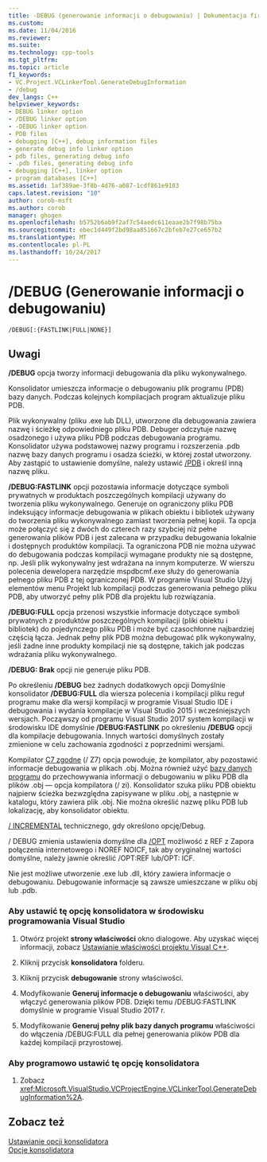 ```yaml
---
title: -DEBUG (generowanie informacji o debugowaniu) | Dokumentacja firmy Microsoft
ms.custom: 
ms.date: 11/04/2016
ms.reviewer: 
ms.suite: 
ms.technology: cpp-tools
ms.tgt_pltfrm: 
ms.topic: article
f1_keywords:
- VC.Project.VCLinkerTool.GenerateDebugInformation
- /debug
dev_langs: C++
helpviewer_keywords:
- DEBUG linker option
- /DEBUG linker option
- -DEBUG linker option
- PDB files
- debugging [C++], debug information files
- generate debug info linker option
- pdb files, generating debug info
- .pdb files, generating debug info
- debugging [C++], linker option
- program databases [C++]
ms.assetid: 1af389ae-3f8b-4d76-a087-1cdf861e9103
caps.latest.revision: "10"
author: corob-msft
ms.author: corob
manager: ghogen
ms.openlocfilehash: b5752b6ab9f2af7c54aedc611eaae2b7f98b75ba
ms.sourcegitcommit: ebec1d449f2bd98aa851667c2bfeb7e27ce657b2
ms.translationtype: MT
ms.contentlocale: pl-PL
ms.lasthandoff: 10/24/2017
---
```

# <a name="debug-generate-debug-info"></a>/DEBUG (Generowanie informacji o debugowaniu)
```  
/DEBUG[:{FASTLINK|FULL|NONE}]  
```  
  
## <a name="remarks"></a>Uwagi  

**/DEBUG** opcja tworzy informacji debugowania dla pliku wykonywalnego.    
  
Konsolidator umieszcza informacje o debugowaniu plik programu (PDB) bazy danych. Podczas kolejnych kompilacjach program aktualizuje pliku PDB.  
  
Plik wykonywalny (pliku .exe lub DLL), utworzone dla debugowania zawiera nazwę i ścieżkę odpowiedniego pliku PDB. Debuger odczytuje nazwę osadzonego i używa pliku PDB podczas debugowania programu. Konsolidator używa podstawowej nazwy programu i rozszerzenia .pdb nazwę bazy danych programu i osadza ścieżki, w której został utworzony. Aby zastąpić to ustawienie domyślne, należy ustawić [/PDB](../../build/reference/pdb-use-program-database.md) i określ inną nazwę pliku.  

**/DEBUG:FASTLINK** opcji pozostawia informacje dotyczące symboli prywatnych w produktach poszczególnych kompilacji używany do tworzenia pliku wykonywalnego. Generuje on ograniczony pliku PDB indeksujący informacje debugowania w plikach obiektu i bibliotek używany do tworzenia pliku wykonywalnego zamiast tworzenia pełnej kopii. Ta opcja może połączyć się z dwóch do czterech razy szybciej niż pełne generowania plików PDB i jest zalecana w przypadku debugowania lokalnie i dostępnych produktów kompilacji. Ta ograniczona PDB nie można używać do debugowania podczas kompilacji wymagane produkty nie są dostępne, np. Jeśli plik wykonywalny jest wdrażana na innym komputerze. W wierszu polecenia dewelopera narzędzie mspdbcmf.exe służy do generowania pełnego pliku PDB z tej ograniczonej PDB. W programie Visual Studio Użyj elementów menu Projekt lub kompilacji podczas generowania pełnego pliku PDB, aby utworzyć pełny plik PDB dla projektu lub rozwiązania.  
  
**/DEBUG:FULL** opcja przenosi wszystkie informacje dotyczące symboli prywatnych z produktów poszczególnych kompilacji (pliki obiektu i bibliotek) do pojedynczego pliku PDB i może być czasochłonne najbardziej częścią łącza. Jednak pełny plik PDB można debugować plik wykonywalny, jeśli żadne inne produkty kompilacji nie są dostępne, takich jak podczas wdrażania pliku wykonywalnego.  
  
**/DEBUG: Brak** opcji nie generuje pliku PDB.  
  
Po określeniu **/DEBUG** bez żadnych dodatkowych opcji Domyślnie konsolidator **/DEBUG:FULL** dla wiersza polecenia i kompilacji pliku reguł programu make dla wersji kompilacji w programie Visual Studio IDE i debugowania i wydania kompilacje w Visual Studio 2015 i wcześniejszych wersjach. Począwszy od programu Visual Studio 2017 system kompilacji w środowisku IDE domyślnie **/DEBUG:FASTLINK** po określeniu **/DEBUG** opcji dla kompilacje debugowania. Innych wartości domyślnych zostały zmienione w celu zachowania zgodności z poprzednimi wersjami.  
  
Kompilator [C7 zgodne](../../build/reference/z7-zi-zi-debug-information-format.md) (/ Z7) opcja powoduje, że kompilator, aby pozostawić informacje debugowania w plikach .obj. Można również użyć [bazy danych programu](../../build/reference/z7-zi-zi-debug-information-format.md) do przechowywania informacji o debugowaniu w pliku PDB dla plików .obj — opcja kompilatora (/ zi). Konsolidator szuka pliku PDB obiektu najpierw ścieżka bezwzględna zapisywane w pliku .obj, a następnie w katalogu, który zawiera plik .obj. Nie można określić nazwę pliku PDB lub lokalizację, aby konsolidator obiektu.  
  
[/ INCREMENTAL](../../build/reference/incremental-link-incrementally.md) technicznego, gdy określono opcję/Debug.  
  
/ DEBUG zmienia ustawienia domyślne dla [/OPT](../../build/reference/opt-optimizations.md) możliwość z REF z Zapora połączenia internetowego i NOREF NOICF, tak aby oryginalnej wartości domyślne, należy jawnie określić /OPT:REF lub/OPT: ICF.  
  
Nie jest możliwe utworzenie .exe lub .dll, który zawiera informacje o debugowaniu. Debugowanie informacje są zawsze umieszczane w pliku obj lub .pdb.  
  
### <a name="to-set-this-linker-option-in-the-visual-studio-development-environment"></a>Aby ustawić tę opcję konsolidatora w środowisku programowania Visual Studio  
  
1.  Otwórz projekt **strony właściwości** okno dialogowe. Aby uzyskać więcej informacji, zobacz [Ustawianie właściwości projektu Visual C++](../../ide/working-with-project-properties.md).  
  
2.  Kliknij przycisk **konsolidatora** folderu.  
  
3.  Kliknij przycisk **debugowanie** strony właściwości.  
  
4.  Modyfikowanie **Generuj informacje o debugowaniu** właściwości, aby włączyć generowania plików PDB. Dzięki temu /DEBUG:FASTLINK domyślnie w programie Visual Studio 2017 r.  
  
4.  Modyfikowanie **Generuj pełny plik bazy danych programu** właściwości do włączenia /DEBUG:FULL dla pełnej generowania plików PDB dla każdej kompilacji przyrostowej.  
  
### <a name="to-set-this-linker-option-programmatically"></a>Aby programowo ustawić tę opcję konsolidatora  
  
1.  Zobacz <xref:Microsoft.VisualStudio.VCProjectEngine.VCLinkerTool.GenerateDebugInformation%2A>.  
  
## <a name="see-also"></a>Zobacz też  
 [Ustawianie opcji konsolidatora](../../build/reference/setting-linker-options.md)   
 [Opcje konsolidatora](../../build/reference/linker-options.md)
